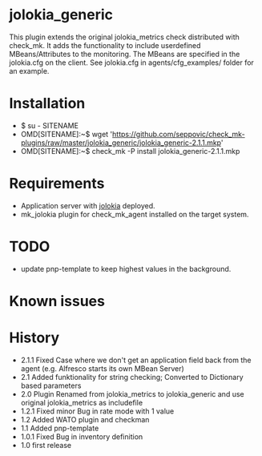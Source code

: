 # jolokia_generic
This plugin extends the original jolokia_metrics check distributed with check_mk.
It adds the functionality to include userdefined MBeans/Attributes to the 
monitoring. The MBeans are specified in the jolokia.cfg on the client. See 
jolokia.cfg in agents/cfg_examples/ folder for an example.

# Installation
* $ su - SITENAME
* OMD[SITENAME]:~$ wget 'https://github.com/seppovic/check_mk-plugins/raw/master/jolokia_generic/jolokia_generic-2.1.1.mkp'
* OMD[SITENAME]:~$ check_mk -P install jolokia_generic-2.1.1.mkp

# Requirements
* Application server with [jolokia](http://jolokia.org/) deployed.
* mk_jolokia plugin for check_mk_agent installed on the target system.

# TODO
* update pnp-template to keep highest values in the background.
# Known issues

# History
* 2.1.1 Fixed Case where we don't get an application field back from the agent (e.g. Alfresco starts its own MBean Server)
* 2.1   Added funktionality for string checking; Converted to Dictionary based parameters
* 2.0   Plugin Renamed from jolokia_metrics to jolokia_generic and use original jolokia_metrics as includefile
* 1.2.1 Fixed minor Bug in rate mode with 1 value
* 1.2   Added WATO plugin and checkman
* 1.1   Added pnp-template
* 1.0.1 Fixed Bug in inventory definition
* 1.0   first release
